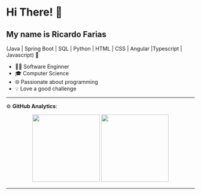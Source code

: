 <h1>Hi There! 👋</h1>


## My name is Ricardo Farias
(Java | Spring Boot | SQL | Python | HTML | CSS | Angular |Typescript | Javascript) 🚀
- 👨‍💻 Software Enginner
- 🎓 Computer Science
- 🌐 Passionate about programming
- 💡 Love a good challenge


<div align="left">
  
---


:gear: <b>GitHub Analytics</b>:
<p align="center">
<img height="180em" src="https://github-readme-stats.vercel.app/api/top-langs/?username=rycardofarias&theme=blue-white)](https://github.com/anuraghazra/github-readme-stats"/>
<img height="180em" src="https://github-readme-stats-eight-theta.vercel.app/api?username=rycardofarias&show_icons=true&theme=tokyonightlight&include_all_commits=true&count_private=true"/>
</p>


---
  
 </div>
